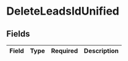 # DeleteLeadsIdUnified


## Fields

| Field       | Type        | Required    | Description |
| ----------- | ----------- | ----------- | ----------- |
